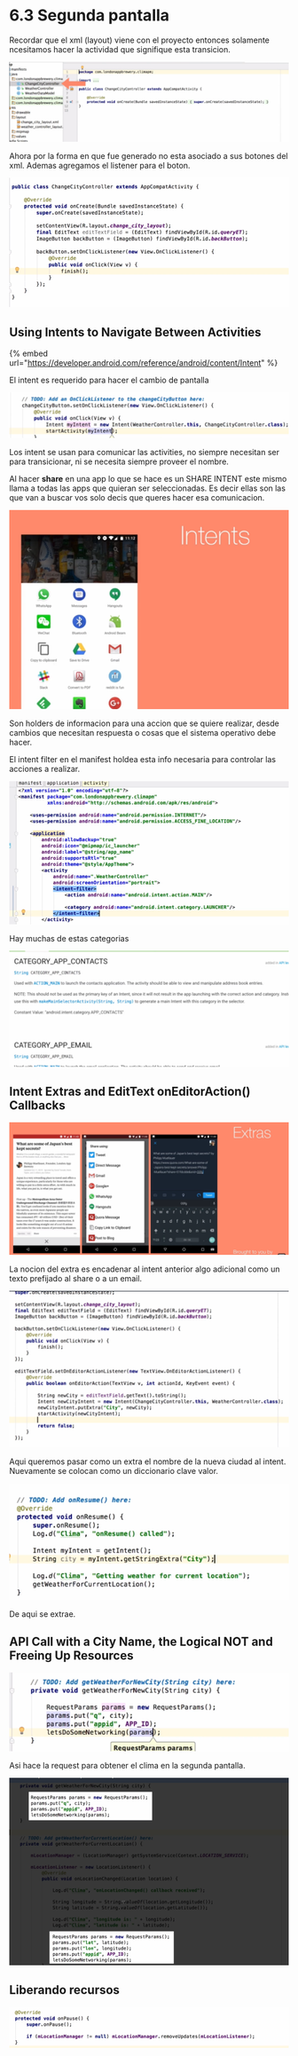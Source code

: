 # 6.3 Segunda pantalla

Recordar que el xml \(layout\) viene con el proyecto entonces solamente ncesitamos hacer la actividad que signifique esta transicion.

![](../../.gitbook/assets/imagen%20%28856%29.png)

Ahora por la forma en que fue generado no esta asociado a sus botones del xml. Ademas agregamos el listener para el boton.

![](../../.gitbook/assets/imagen%20%28848%29.png)

## Using Intents to Navigate Between Activities

{% embed url="https://developer.android.com/reference/android/content/Intent" %}

El intent es requerido para hacer el cambio de pantalla

![](../../.gitbook/assets/imagen%20%28880%29.png)

Los intent se usan para comunicar las activities, no siempre necesitan ser para transicionar, ni se necesita siempre proveer el nombre.

Al hacer **share** en una app lo que se hace es un SHARE INTENT este mismo llama a todas las apps que quieran ser seleccionadas. Es decir ellas son las que van a buscar vos solo decis que queres hacer esa comunicacion.

![](../../.gitbook/assets/imagen%20%28851%29.png)

Son holders de informacion para una accion que se quiere realizar, desde cambios que necesitan respuesta o cosas que el sistema operativo debe hacer.

El intent filter en el manifest holdea esta info necesaria para controlar las acciones a realizar.

![](../../.gitbook/assets/imagen%20%28844%29.png)



Hay muchas de estas categorias

![](../../.gitbook/assets/imagen%20%28859%29.png)

## Intent Extras and EditText onEditorAction\(\) Callbacks

![](../../.gitbook/assets/imagen%20%28835%29.png)

La nocion del extra es encadenar al intent anterior algo adicional como un texto prefijado al share o a un email.

![](../../.gitbook/assets/imagen%20%28834%29.png)

Aqui queremos pasar como un extra el nombre de la nueva ciudad al intent. Nuevamente se colocan como un diccionario clave valor.

![](../../.gitbook/assets/imagen%20%28829%29.png)

De aqui se extrae.

## API Call with a City Name, the Logical NOT and Freeing Up Resources

![](../../.gitbook/assets/imagen%20%28836%29.png)

Asi hace la request para obtener el clima en la segunda pantalla.

![](../../.gitbook/assets/imagen%20%28872%29.png)

## Liberando recursos

![](../../.gitbook/assets/imagen%20%28830%29.png)



